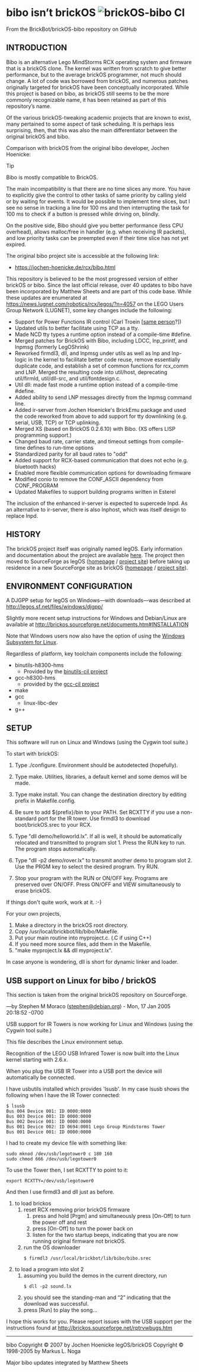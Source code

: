  bibo isn’t brickOS  ![brickOS-bibo CI](https://github.com/BrickBot/brickOS-bibo/workflows/brickOS-bibo%20CI/badge.svg)
====================
From the BrickBot/brickOS-bibo repository on GitHub

INTRODUCTION
------------
Bibo is an alternative Lego MindStorms RCX operating system and firmware that
is a brickOS clone.  The kernel was written from scratch to give better
performance, but to the average brickOS programmer, not much should change.
A lot of code was borrowed from brickOS, and numerous patches originally
targeted for brickOS have been conceptually incorporated.  While this project
is based on bibo, as brickOS still seems to be the more commonly recognizable
name, it has been retained as part of this repository’s name.

Of the various brickOS-tweaking academic projects that are known to exist,
many pertained to some aspect of task scheduling.  It is perhaps less
surprising, then, that this was also the main differentiator between the
original brickOS and bibo.

Comparison with brickOS from the original bibo developer, Jochen Hoenicke:
> [!TIP]
> Bibo is mostly compatible to BrickOS.
>
> The main incompatibility is that there are no time slices any more.
You have to explicitly give the control to other tasks of same priority by
calling yield or by waiting for events. It would be possible to implement time
slices, but I see no sense in tracking a line for 100 ms and then interrupting
the task for 100 ms to check if a button is pressed while driving on, blindly.
>
> On the positive side, Bibo should give you better performance (less CPU overhead),
allows malloc/free in handler (e.g. when receiving IR packets), and
low priority tasks can be preempted even if their time slice has not yet expired.

The original bibo project site is accessible at the following link:
* https://jochen-hoenicke.de/rcx/bibo.html

This repository is believed to be the most progressed version of either brickOS
or bibo.  Since the last official release, over 40 updates to bibo have been
incorporated by Matthew Sheets and are part of this code base.  While these
updates are enumerated at https://news.lugnet.com/robotics/rcx/legos/?n=4057 on
the LEGO Users Group Network (LUGNET), some key changes include the following:

* Support for Power Functions IR control (Carl Troein [[same person](https://github.com/ctroein)?])
* Updated utils to better facilitate using TCP as a tty.
* Made NCD tty types a runtime option instead of a compile-time #define.
* Merged patches for BrickOS with Bibo, including
    LDCC, lnp_printf, and lnpmsg (formerly LegOShrink)
* Reworked firmdl3, dll, and lnpmsg under utils as well as
    lnp and lnp-logic in the kernel to facilitate better code reuse,
    remove essentially duplicate code, and establish a set of common
    functions for rcx_comm and LNP.  Merged the resulting code into
    util/host, deprecating util/firmld, util/dll-src, and util/fontdesign.c.
* Util dll: made fast mode a runtime option instead of a compile-time #define.
* Added ability to send LNP messages directly from the lnpmsg command line.
* Added ir-server from Jochen Hoenicke's BrickEmu package and used
    the code reworked from above to add support for tty downlinking
    (e.g. serial, USB, TCP) or TCP uplinking.
* Merged XS (based on BrickOS 0.2.6.10) with Bibo.  (XS offers LISP programming support.)
* Changed baud rate, carrier state, and timeout settings from compile-time
    defines to run-time options
* Standardized parity for all baud rates to "odd"
* Added support for RCX-based communication that does not echo (e.g. bluetooth hacks)
* Enabled more flexible communication options for downloading firmware
* Modified conio to remove the CONF_ASCII dependency from CONF_PROGRAM
* Updated Makefiles to support building programs written in Esterel

The inclusion of the enhanced ir-server is expected to supercede lnpd.
As an alternative to ir-server, there is also lnphost, which was itself design to replace lnpd.


HISTORY
-------
The brickOS project itself was originally named legOS.  Early information
and documentation about the project are available
[here](https://arcb.csc.ncsu.edu/~mueller/rt/mindstorm/www.multimania.com/legos/).
The project then moved to SourceForge as legOS
([homepage](http://legos.sf.net/) / [project site](http://sf.net/projects/legos))
before taking up residence in a new SourceForge site as brickOS
([homepage](http://brickos.sf.net/) / [project site](https://sf.net/projects/brickos/)).


ENVIRONMENT CONFIGURATION
-------------------------
A DJGPP setup for legOS on Windows—with downloads—was described at
http://legos.sf.net/files/windows/djgpp/

Slightly more recent setup instructions for Windows and Debian/Linux are
available at http://brickos.sourceforge.net/documents.htm#INSTALLATION

Note that Windows users now also have the option of using the
[Windows Subsystem for Linux](https://docs.microsoft.com/en-us/windows/wsl/initialize-distro).

Regardless of platform, key toolchain components include the following:
* binutils-h8300-hms
  + Provided by the [binutils-cil project](https://github.com/BrickBot/binutils-cil)
* gcc-h8300-hms
  + provided by the [gcc-cil project](https://github.com/BrickBot/gcc-cil)
* make
* gcc
  + linux-libc-dev
* g++


SETUP
-----

This software will run on Linux and Windows (using the Cygwin tool suite.)

To start with brickOS:

1. Type ./configure. Environment should be autodetected (hopefully).
2. Type make. Utilities, libraries, a default kernel and some demos will
  be made.
3. Type make install.  You can change the destination directory by
  editing prefix in Makefile.config.
4. Be sure to add ${prefix}/bin to your PATH. Set RCXTTY if you use a non-
  standard port for the IR tower. Use firmdl3 to download boot/brickOS.srec
  to your RCX.
5. Type "dll demo/helloworld.lx". If all is well, it should be automatically
  relocated and transmitted to program slot 1. Press the RUN key to run. The
  program stops automatically.
6. Type "dll -p2 demo/rover.lx" to transmit another demo to program slot 2.
  Use the PRGM key to select the desired program. Try RUN.

7. Stop your program with the RUN or ON/OFF key. Programs are preserved over
  ON/OFF.  Press ON/OFF and VIEW simultaneously to erase brickOS.

If things don't quite work, work at it.  :-)

For your own projects,

1. Make a directory in the brickOS root directory.
2. Copy /usr/local/brickbot/lib/bibo/Makefile.
3. Put your main routine into myproject.c. (.C if using C++)
4. If you need more source files, add them in the Makefile.
5. "make myproject.lx && dll myproject.lx".

In case anyone is wondering, dll is short for dynamic linker and loader.


USB support on Linux for bibo / brickOS
---------------------------------------
This section is taken from the original brickOS repository on SourceForge.

—by Stephen M Moraco (stephen@debian.org) - Mon, 17 Jan 2005 20:18:52 -0700


USB support for IR Towers is now working for Linux and 
Windows (using the Cygwin tool suite.)

This file describes the Linux environment setup.

Recognition of the LEGO USB Infrared Tower is now built into the
Linux kernel starting with 2.6.x.

When you plug the USB IR Tower into a USB port the device will
automatically be connected.

I have usbutils installed which provides 'lsusb'. In my case
lsusb shows the following when I have the IR Tower connected:

	$ lsusb
	Bus 004 Device 001: ID 0000:0000
	Bus 003 Device 001: ID 0000:0000
	Bus 002 Device 001: ID 0000:0000
	Bus 001 Device 002: ID 0694:0001 Lego Group Mindstorms Tower
	Bus 001 Device 001: ID 0000:0000


I had to create my device file with something like:

	sudo mknod /dev/usb/legotower0 c 180 160
	sudo chmod 666 /dev/usb/legotower0


To use the Tower then, I set RCXTTY to point to it:

	export RCXTTY=/dev/usb/legotower0

And then I use firmdl3 and dll just as before.

1. to load brickos
	1. reset RCX removing prior brickOS firmware
	   1. press and hold [Prgm] and simultaneously press [On-Off] to turn the power off and rest
	   2. press [On-Off] to turn the power back on
	   3. listen for the two startup beeps, indicating that you are now
	   running original firmware not brickOS.
	2. run the OS downloader
		```
		$ firmdl3 /usr/local/brickbot/lib/bibo/bibo.srec
		```
2. to load a program into slot 2
	1. assuming you build the demos in the current directory, run
		```
		$ dll -p2 sound.lx
		```
	2. you should see the standing-man and “2” indicating that the download was successful.
	3. press [Run] to play the song...

I hope this works for you. Please report issues with the USB support
per the instructions found at http://brickos.sourceforge.net/rptrvwbugs.htm


------------------------------------------------------------------------
bibo Copyright © 2007 by Jochen Hoenicke
legOS/brickOS Copyright © 1998-2005 by Markus L. Noga

Major bibo updates integrated by Matthew Sheets
